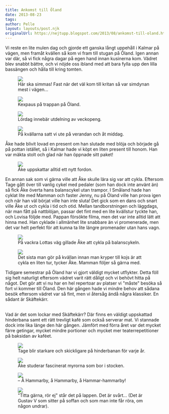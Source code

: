 ```yaml
---
title: Ankomst till Öland
date: 2013-08-23
tags: 	
author: Pelle
layout: layouts/post.njk
originalUrl: https://nejtupp.blogspot.com/2013/08/ankomst-till-oland.html
---
```


Vi reste en lite mulen dag och gjorde ett ganska långt uppehåll i Kalmar på vägen, men framåt kvällen så kom vi fram till stugan på Öland. Igen annan var där, så vi fick några dagar på egen hand innan kusinerna kom. Vädret blev snabbt bättre, och vi nöjde oss ibland med att bara fylla upp den lilla bassängen och hålla till kring tomten.

<figure>
	<img src="../../../../img/O%CC%88land+-+allma%CC%88nt-PERK6779.jpg">
	<figcaption>Här ska simmas! Fast när det väl kom till kritan så var simdynan mest i vägen...</figcaption>
</figure>

<figure>
	<img src="../../../../img/O%CC%88land+-+allma%CC%88nt-PERK6787.jpg">
	<figcaption>Kexpaus på trappan på Öland.</figcaption>
</figure>

<figure>
	<img src="../../../../img/O%CC%88land+-+allma%CC%88nt-PERK6869.jpg">
	<figcaption>Lördag innebär utdelning av veckopeng.</figcaption>
</figure>

<figure>
	<img src="../../../../img/O%CC%88land+-+allma%CC%88nt-PERK7002.jpg">
	<figcaption>På kvällarna satt vi ute på verandan och åt middag.</figcaption>
</figure>

Åke hade blivit lovad en present om han slutade med blöja och började gå på pottan istället, så i Kalmar hade vi köpt en liten present till honom. Han var mäkta stolt och glad när han öppnade sitt paket!

<figure>
	<img src="../../../../img/O%CC%88land+-+allma%CC%88nt-PERK6765.jpg">
	<figcaption>Åke uppskattar alltid ett nytt fordon.</figcaption>
</figure>

En annan sak som vi gärna ville att Åke skulle lära sig var att cykla. Eftersom Tage gått över till vanlig cykel med pedaler (som han dock inte använt än) så fick Åke överta hans balanscykel utan trampor. I Småland hade han cyklat lite med Mamman och faster Jenny, nu på Öland ville han prova igen och när han väl börjat ville han inte sluta! Det gick som en dans och snart ville Åke ut och cykla i tid och otid. Mellan tandborstningen och läggdags, när man fått på nattblöjan, passar det fint med en lite kvällstur tyckte han, och Lovisa följde med. Pappan försökte filma, men det var inte alltid lätt att hinna med. Han cyklade i allmänhet lite snabbare än vi promenerade, men det var helt perfekt för att kunna ta lite längre promenader utan hans vagn.

<figure>
	<img src="../../../../img/O%CC%88land+-+allma%CC%88nt-PERK6859.jpg">
	<figcaption>På vackra Lottas väg gillade Åke att cykla på balanscykeln.</figcaption>
</figure>

<figure>
	<img src="../../../../img/O%CC%88land+-+allma%CC%88nt-PERK7019.jpg">
	<figcaption>Det sista man gör på kvällan innan man kryper till kojs är att cykla en liten tur, tycker Åke. Mamman följer så gärna med.</figcaption>
</figure>

Tidigare semestrar på Öland har vi gjort väldigt mycket utflykter. Detta föll sig helt naturligt eftersom vädret varit rätt dåligt och vi behövt hitta på något. Det gör att vi nu har en hel repertoar av platser vi "måste" besöka så fort vi kommer till Öland. Den här gången hade vi mindre behov att sådana besök eftersom vädret var så fint, men vi återsåg ändå några klassiker. En sådant är Skäftekärr.
<br><br>

Vad är det som lockar med Skäftekärr? Där finns en väldigt uppskattad hinderbana samt ett rätt trevligt kafé som också serverar mat. Vi stannade dock inte lika länge den här gången. Jämfört med förra året var det mycket färre getingar, mycket mindre portioner och mycket mer teaterrepetitioner på baksidan av kaféet.

<figure>
	<img src="../../../../img/O%CC%88land+-+Ska%CC%88fteka%CC%88rr-PERK6875.jpg">
	<figcaption>Tage blir starkare och skickligare på hinderbanan för varje år.</figcaption>
</figure>

<figure>
	<img src="../../../../img/O%CC%88land+-+Ska%CC%88fteka%CC%88rr-PERK6876.jpg">
	<figcaption>Åke studerar fascinerat myrorna som bor i stocken.</figcaption>
</figure>

<figure>
	<img src="../../../../img/O%CC%88land+-+Ska%CC%88fteka%CC%88rr-PERK6897.jpg">
	<figcaption>– Å Hammarby, å Hammarby, å Hammar-hammarby!</figcaption>
</figure>

<figure>
	<img src="../../../../img/O%CC%88land+-+Ska%CC%88fteka%CC%88rr-PERK6915.jpg">
	<figcaption>"Titta gärna, rör ej" står det på lappen. Det är svårt... (Det är Gustav V som sitter på soffan och som man inte får röra, om någon undrar).</figcaption>
</figure>
